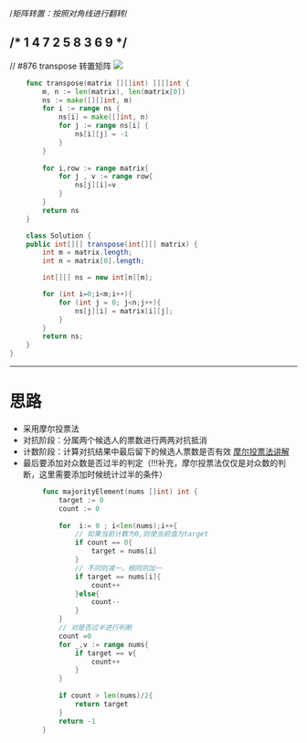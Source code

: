 /*矩阵转置：按照对角线进行翻转*/

/*
	1	4	7
	2	5	8
	3	6	9
*/
------------------------------------------------------------------------------------------------------------------------
// #876 transpose 转置矩阵
![](https://assets.leetcode.com/uploads/2021/02/10/hint_transpose.png)
```go
	func transpose(matrix [][]int) [][]int {
		m, n := len(matrix), len(matrix[0])
		ns := make([][]int, m)
		for i := range ns {
			ns[i] = make([]int, n)
			for j := range ns[i] {
				ns[i][j] = -1
			}
		}
	
		for i,row := range matrix{
			for j , v := range row{
				ns[j][i]=v
			}
		}
		return ns
	}
```

```java
	class Solution {
	public int[][] transpose(int[][] matrix) {
		int m = matrix.length;
		int n = matrix[0].length;

		int[][] ns = new int[n][m];

		for (int i=0;i<m;i++){
			for (int j = 0; j<n;j++){
				ns[j][i] = matrix[i][j];
			}
		}
		return ns;
	}
}
```

------------------------------------------------------------------------------------------------------------------------

# 思路

-  采用摩尔投票法
-  对抗阶段：分属两个候选人的票数进行两两对抗抵消
-  计数阶段：计算对抗结果中最后留下的候选人票数是否有效
   [摩尔投票法讲解](https://cloud.tencent.com/developer/article/1600607)
- 最后要添加对众数是否过半的判定（!!!补充，摩尔投票法仅仅是对众数的判断，这里需要添加时候统计过半的条件）

```go
		func majorityElement(nums []int) int {
			target := 0
			count := 0
		
			for  i:= 0 ; i<len(nums);i++{
				// 如果当前计数为0,则使当前值为target
				if count == 0{
					target = nums[i]
				}
				// 不同则减一，相同则加一
				if target == nums[i]{
					count++
				}else{
					count--
				}
			}
			// 对是否过半进行判断
			count =0
			for _,v := range nums{
				if target == v{
					count++
				}
			}
		
			if count > len(nums)/2{
				return target
			}
			return -1
		}
```